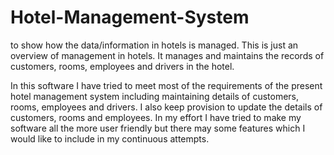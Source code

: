 # Hotel-Management-System
to show how the data/information in hotels is managed. This is just an overview of management in hotels. It manages and maintains the records of customers, rooms, employees and drivers in the hotel.

In this software I have tried to meet most of the requirements of the present hotel management system including maintaining details of customers, rooms, employees and drivers. I also keep provision to update the details of customers, rooms and employees. In my effort I have tried to make my software all the more user friendly but there may some features which I would like to include in my continuous attempts.

